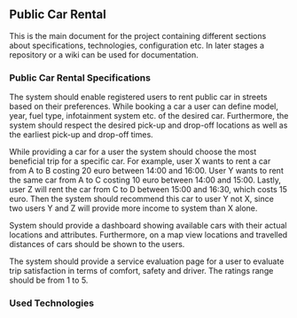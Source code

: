 ## Public Car Rental

This is the main document for the project containing different sections about specifications, technologies, configuration etc. In later stages a repository or a wiki can be used for documentation.

### Public Car Rental Specifications

The system should enable registered users to rent public car in streets based on their preferences. While booking a car a user can define model, year, fuel type, infotainment system etc. of the desired car. Furthermore, the system should respect the desired pick-up and drop-off locations as well as the earliest pick-up and drop-off times. 

While providing a car for a user the system should choose the most beneficial trip for a specific car. For example, user X wants to rent a car from A to B costing 20 euro between 14:00 and 16:00. User Y wants to rent the same car from A to C costing 10 euro between 14:00 and 15:00. Lastly, user Z  will rent the car from C to D between 15:00 and 16:30, which costs 15 euro. Then the system should recommend this car to user Y not X, since two users Y and Z will provide more income to system than X alone.

System should provide a dashboard showing available cars with their actual locations and attributes. Furthermore, on a map view locations and travelled distances of cars should be shown to the users.

The system should provide a service evaluation page for a user to evaluate trip satisfaction in terms of comfort, safety and driver. The ratings range should be from 1 to 5.

### Used Technologies



